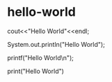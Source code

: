 # hello-world

cout<<"Hello World"<<endl;

System.out.println("Hello World");

printf("Hello World\n");

print("Hello World")


